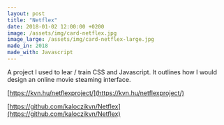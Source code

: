 ```yaml
---
layout: post
title: "Netflex"
date: 2018-01-02 12:00:00 +0200
image: /assets/img/card-netflex.jpg
image_large: /assets/img/card-netflex-large.jpg
made_in: 2018
made_with: Javascript
---
```


A project I used to lear / train CSS and Javascript. It outlines how I would design an online movie steaming interface.

[https://kvn.hu/netflexproject/](https://kvn.hu/netflexproject/)

[https://github.com/kaloczikvn/Netflex](https://github.com/kaloczikvn/Netflex)
